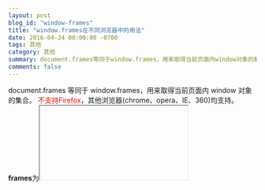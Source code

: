```yaml
---
layout: post
blog_id: "window-frames"
title: "window.frames在不同浏览器中的用法"
date: 2016-04-24 00:00:00 -0700
tags: 其他
category: 其他
summary: document.frames等同于window.frames，用来取得当前页面内window对象的集合。
comments: false
---
```


document.frames 等同于 window.frames，用来取得当前页面内 window 对象的集合。
<span style="color:red">不支持Firefox</span>，其他浏览器(chrome、opera、IE、360)均支持。
**frames**为<iframe name="">的name属性值

##### **解决方法：**

使用window.frames[‘framename‘] 代替 document.framename
注意：window.frames['framename']不可写成window.frames('framename')
